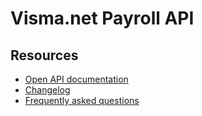 # Visma.net Payroll API

## Resources

- [Open API documentation](https://docs.api.payroll.core.hrm.visma.net/)
- [Changelog](changelog.md)
- [Frequently asked questions](FAQ.md)
